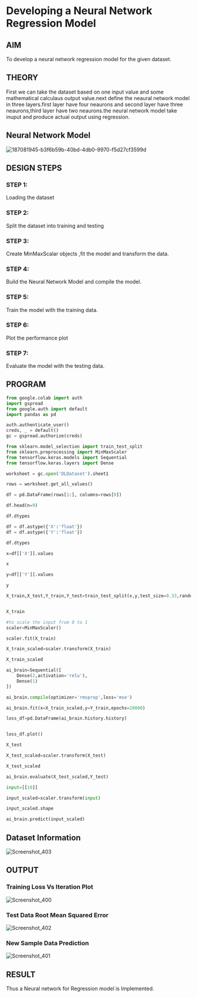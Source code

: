 # Developing a Neural Network Regression Model

## AIM

To develop a neural network regression model for the given dataset.

## THEORY

First we can take the dataset based on one input value and some mathematical calculaus output value.next define the neaural network model in three layers.first layer have four neaurons and second layer have three neaurons,third layer have two neaurons.the neural network model take inuput and produce actual output using regression.

## Neural Network Model

![187081945-b3f6b59b-40bd-4db0-9970-f5d27cf3599d](https://user-images.githubusercontent.com/75235455/187084916-9a89437f-8611-418e-83cd-c60a7dbdabdd.png)


## DESIGN STEPS

### STEP 1:

Loading the dataset

### STEP 2:

Split the dataset into training and testing

### STEP 3:

Create MinMaxScalar objects ,fit the model and transform the data.

### STEP 4:

Build the Neural Network Model and compile the model.

### STEP 5:

Train the model with the training data.

### STEP 6:

Plot the performance plot

### STEP 7:

Evaluate the model with the testing data.

## PROGRAM
```python
from google.colab import auth
import gspread
from google.auth import default
import pandas as pd

auth.authenticate_user()
creds, _ = default()
gc = gspread.authorize(creds)

from sklearn.model_selection import train_test_split
from sklearn.preprocessing import MinMaxScaler
from tensorflow.keras.models import Sequential
from tensorflow.keras.layers import Dense

worksheet = gc.open('DLDataset').sheet1

rows = worksheet.get_all_values()

df = pd.DataFrame(rows[1:], columns=rows[0])

df.head(n=9)

df.dtypes

df = df.astype({'X':'float'})
df = df.astype({'Y':'float'})

df.dtypes

x=df[['X']].values

x

y=df[['Y']].values

y

X_train,X_test,Y_train,Y_test=train_test_split(x,y,test_size=0.33,random_state=50)


X_train

#to scale the input from 0 to 1
scaler=MinMaxScaler()

scaler.fit(X_train)

X_train_scaled=scaler.transform(X_train)

X_train_scaled

ai_brain=Sequential([
    Dense(2,activation='relu'),
    Dense(1)
])

ai_brain.compile(optimizer='rmsprop',loss='mse')

ai_brain.fit(x=X_train_scaled,y=Y_train,epochs=20000)

loss_df=pd.DataFrame(ai_brain.history.history)


loss_df.plot()

X_test

X_test_scaled=scaler.transform(X_test)

X_test_scaled

ai_brain.evaluate(X_test_scaled,Y_test)

input=[[10]]

input_scaled=scaler.transform(input)

input_scaled.shape

ai_brain.predict(input_scaled)
```

## Dataset Information

![Screenshot_403](https://user-images.githubusercontent.com/77089743/187085346-758def9d-6edd-42dc-8ccd-ece63b9e37c4.png)


## OUTPUT

### Training Loss Vs Iteration Plot


![Screenshot_400](https://user-images.githubusercontent.com/77089743/187085355-d79cb99d-89a0-409f-8a23-20226b1031e0.png)



### Test Data Root Mean Squared Error


![Screenshot_402](https://user-images.githubusercontent.com/77089743/187085359-d4b95cd0-59bf-4015-9694-1007ea6df235.png)


### New Sample Data Prediction

![Screenshot_401](https://user-images.githubusercontent.com/77089743/187085368-425feb37-204f-4204-8f03-b529b1017754.png)


## RESULT
Thus a Neural network for Regression model is Implemented.

